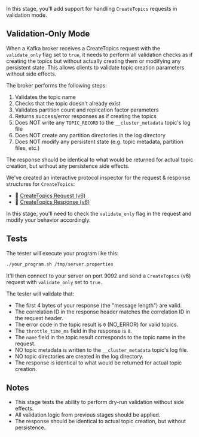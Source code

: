 In this stage, you'll add support for handling `CreateTopics` requests in validation mode.

## Validation-Only Mode

When a Kafka broker receives a CreateTopics request with the `validate_only` flag set to `true`, it needs to perform all validation checks as if creating the topics but without actually creating them or modifying any persistent state. This allows clients to validate topic creation parameters without side effects.

The broker performs the following steps:
1. Validates the topic name
2. Checks that the topic doesn't already exist
3. Validates partition count and replication factor parameters
4. Returns success/error responses as if creating the topics
5. Does NOT write any `TOPIC_RECORD` to the `__cluster_metadata` topic's log file
6. Does NOT create any partition directories in the log directory
7. Does NOT modify any persistent state (e.g. topic metadata, partition files, etc.)

The response should be identical to what would be returned for actual topic creation, but without any persistence side effects.

We've created an interactive protocol inspector for the request & response structures for `CreateTopics`:

- 🔎 [CreateTopics Request (v6)](https://binspec.org/kafka-createtopics-request-v6)
- 🔎 [CreateTopics Response (v6)](https://binspec.org/kafka-createtopics-response-v6)

In this stage, you'll need to check the `validate_only` flag in the request and modify your behavior accordingly.

## Tests

The tester will execute your program like this:

```bash
./your_program.sh /tmp/server.properties
```

It'll then connect to your server on port 9092 and send a `CreateTopics` (v6) request with `validate_only` set to `true`.

The tester will validate that:

- The first 4 bytes of your response (the "message length") are valid.
- The correlation ID in the response header matches the correlation ID in the request header.
- The error code in the topic result is `0` (NO_ERROR) for valid topics.
- The `throttle_time_ms` field in the response is `0`.
- The `name` field in the topic result corresponds to the topic name in the request.
- NO topic metadata is written to the `__cluster_metadata` topic's log file.
- NO topic directories are created in the log directory.
- The response is identical to what would be returned for actual topic creation.

## Notes

- This stage tests the ability to perform dry-run validation without side effects.
- All validation logic from previous stages should be applied.
- The response should be identical to actual topic creation, but without persistence.